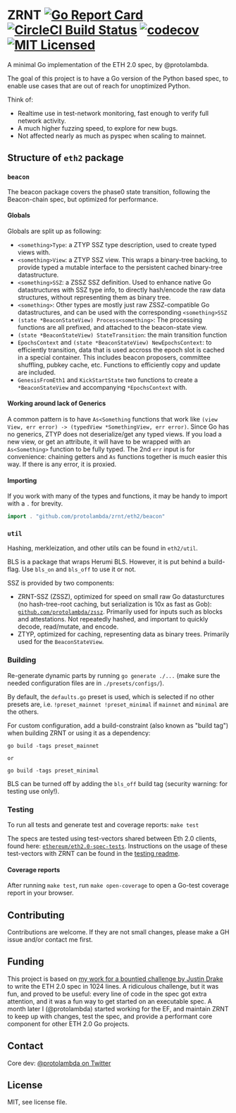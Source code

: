 # ZRNT [![Go Report Card](https://goreportcard.com/badge/github.com/protolambda/zrnt?no-cache)](https://goreportcard.com/report/github.com/protolambda/zrnt) [![CircleCI Build Status](https://circleci.com/gh/protolambda/zrnt.svg?style=shield)](https://circleci.com/gh/protolambda/zrnt) [![codecov](https://codecov.io/gh/protolambda/zrnt/branch/master/graph/badge.svg?no-cache)](https://codecov.io/gh/protolambda/zrnt) [![MIT Licensed](https://img.shields.io/badge/license-MIT-blue.svg)](./LICENSE)

A minimal Go implementation of the ETH 2.0 spec, by @protolambda.

The goal of this project is to have a Go version of the Python based spec,
 to enable use cases that are out of reach for unoptimized Python.

Think of:
- Realtime use in test-network monitoring, fast enough to verify full network activity.
- A much higher fuzzing speed, to explore for new bugs.
- Not affected nearly as much as pyspec when scaling to mainnet.

## Structure of `eth2` package

### `beacon`

The beacon package covers the phase0 state transition, following the Beacon-chain spec, but optimized for performance.

#### Globals

Globals are split up as following:
- `<something>Type`: a ZTYP SSZ type description, used to create typed views with.
- `<something>View`: a ZTYP SSZ view. This wraps a binary-tree backing,
 to provide typed a mutable interface to the persistent cached binary-tree datastructure.
- `<something>SSZ`: a ZSSZ SSZ definition. Used to enhance native Go datastructures with SSZ type info,
 to directly hash/encode the raw data structures, without representing them as binary tree.
- `<something>`: Other types are mostly just raw ZSSZ-compatible Go datastructures, and can be used with the corresponding `<something>SSZ`
- `(state *BeaconStateView) Process<something>`: The processing functions are all prefixed, and attached to the beacon-state view.
- `(state *BeaconStateView) StateTransition`: the main transition function
- `EpochsContext` and `(state *BeaconStateView) NewEpochsContext`: to efficiently transition, data that is used accross the epoch slot is cached in a special container.
 This includes beacon proposers, committee shuffling, pubkey cache, etc. Functions to efficiently copy and update are included.
- `GenesisFromEth1` and `KickStartState` two functions to create a `*BeaconStateView` and accompanying `*EpochsContext` with.

#### Working around lack of Generics

A common pattern is to have `As<Something` functions that work like `(view View, err error) -> (typedView *SomethingView, err error)`.
Since Go has no generics, ZTYP does not deserialize/get any typed views. If you load a new view, or get an attribute,
it will have to be wrapped with an `As<Something>` function to be fully typed. The 2nd `err` input is for convenience:
chaining getters and `As` functions together is much easier this way. If there is any error, it is proxied.

#### Importing

If you work with many of the types and functions, it may be handy to import with a `.` for brevity.

```go
import . "github.com/protolambda/zrnt/eth2/beacon"
```

### `util`

Hashing, merkleization, and other utils can be found in `eth2/util`.

BLS is a package that wraps Herumi BLS. However, it is put behind a build-flag. Use `bls_on` and `bls_off` to use it or not.

SSZ is provided by two components:
- ZRNT-SSZ (ZSSZ), optimized for speed on small raw Go datasturctures (no hash-tree-root caching, but serialization is 10x as fast as Gob):
 [`github.com/protolambda/zssz`](https://github.com/protolambda/zssz). Primarily used for inputs such as blocks and attestations.
  Not repeatedly hashed, and important to quickly decode, read/mutate, and encode.
- ZTYP, optimized for caching, representing data as binary trees. Primarily used for the `BeaconStateView`.

### Building

Re-generate dynamic parts by running `go generate ./...` (make sure the needed configuration files are in `./presets/configs/`).

By default, the `defaults.go` preset is used, which is selected if no other presets are,
i.e. `!preset_mainnet !preset_minimal` if `mainnet` and `minimal` are the others.

For custom configuration, add a build-constraint (also known as "build tag") when building ZRNT or using it as a dependency:

```
go build -tags preset_mainnet

or

go build -tags preset_minimal

```

BLS can be turned off by adding the `bls_off` build tag (security warning: for testing use only!).

### Testing

To run all tests and generate test and coverage reports: `make test`

The specs are tested using test-vectors shared between Eth 2.0 clients,
 found here: [`ethereum/eth2.0-spec-tests`](https://github.com/ethereum/eth2.0-spec-tests).
Instructions on the usage of these test-vectors with ZRNT can be found in the [testing readme](./tests/spec/README.md).

#### Coverage reports

After running `make test`, run `make open-coverage` to open a Go-test coverage report in your browser.

## Contributing

Contributions are welcome.
If they are not small changes, please make a GH issue and/or contact me first.

## Funding

This project is based on [my work for a bountied challenge by Justin Drake](https://github.com/protolambda/beacon-challenge)
 to write the ETH 2.0 spec in 1024 lines. A ridiculous challenge, but it was fun, and proved to be useful: 
 every line of code in the spec got extra attention, and it was a fun way to get started on an executable spec.
A month later I (@protolambda) started working for the EF,
 and maintain ZRNT to keep up with changes, test the spec, and provide a performant core component for other ETH 2.0 Go projects.

## Contact

Core dev: [@protolambda on Twitter](https://twitter.com/protolambda)

## License

MIT, see license file.

